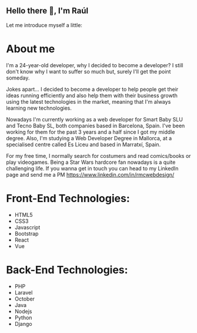 ## Hello there 👋, I'm Raúl

Let me introduce myself a little:

# About me
I'm a 24-year-old developer, why I decided to become a developer? I still don't know why I want to suffer so much but, surely I'll get the point someday.

Jokes apart... I decided to become a developer to help people get their ideas running efficiently and also help them with their business growth using the latest technologies in the market, meaning that I'm always learning new technologies.

Nowadays I'm currently working as a web developer for Smart Baby SLU and Tecno Baby SL, both companies based in Barcelona, Spain. I've been working for them for the past 3 years and a half since I got my middle degree. Also, I'm studying a Web Developer Degree in Mallorca, at a specialised centre called Es Liceu and based in Marratxí, Spain.

For my free time, I normally search for costumers and read comics/books or play videogames. Being a Star Wars hardcore fan nowadays is a quite challenging life.
If you wanna get in touch you can head to my LinkedIn page and send me a PM https://www.linkedin.com/in/rmcwebdesign/

# Front-End Technologies:
- HTML5
- CSS3
- Javascript
- Bootstrap
- React
- Vue

# Back-End Technologies:
- PHP
- Laravel
- October
- Java
- Nodejs
- Python
- Django

